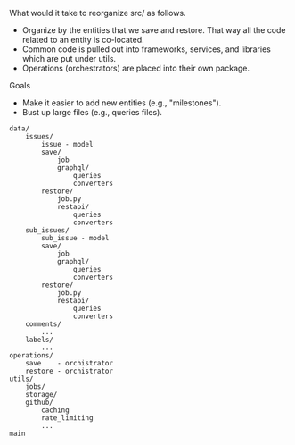 What would it take to reorganize src/ as follows.

* Organize by the entities that we save and restore. That way all the code
    related to an entity is co-located.
* Common code is pulled out into frameworks, services, and libraries which
    are put under utils.
* Operations (orchestrators) are placed into their own package.

Goals

* Make it easier to add new entities (e.g., "milestones").
* Bust up large files (e.g., queries files).


```
data/
    issues/
        issue - model
        save/
            job
            graphql/
                queries
                converters
        restore/
            job.py
            restapi/
                queries
                converters
    sub_issues/
        sub_issue - model
        save/
            job
            graphql/
                queries
                converters
        restore/
            job.py
            restapi/
                queries
                converters
    comments/
        ...
    labels/
        ...
operations/
    save    - orchistrator
    restore - orchistrator
utils/
    jobs/
    storage/
    github/
        caching
        rate_limiting
        ...
main
```
